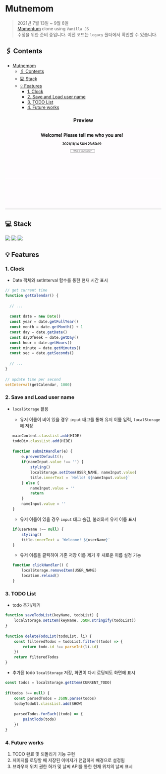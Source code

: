 # Mutnemom

> 2021년 7월 13일 ~ 9월 6일<br>
> [Momentum](https://chrome.google.com/webstore/detail/momentum/laookkfknpbbblfpciffpaejjkokdgca) clone using `Vanilla JS`<br>
> 수정을 위한 준비 중입니다. 이전 코드는 `legacy` 폴더에서 확인할 수 있습니다.

## 🖇️ Contents
- [Mutnemom](#mutnemom)
  - [🖇️ Contents](#️-contents)
  - [💻 Stack](#-stack)
  - [💡 Features](#-features)
    - [1. Clock](#1-clock)
    - [2. Save and Load user name](#2-save-and-load-user-name)
    - [3. TODO List](#3-todo-list)
    - [4. Future works](#4-future-works)

<h3 align='center'>Preview</h3>
<p align='center'>
  <img src='./assets/preview.gif'/>
</p>

## 💻 Stack
<p>
  <img src="https://img.shields.io/static/v1?label=&message=HTML&color=important&logo=html5&logoColor=FFFFFF"/>
  <img src="https://img.shields.io/static/v1?label=&message=CSS&color=3178C6&logo=css3&logoColor=FFFFFF"/>
  <img src="https://img.shields.io/static/v1?label=&message=Javascript&color=F1E05A&logo=javascript&logoColor=FFFFFF"/>
</p>

## 💡 Features

### 1. Clock
   * Date 객체와 setInterval 함수를 통한 현재 시간 표시
   ```javascript
   // get current time
   function getCalendar() {
   
     // ...
     
     const date = new Date()
     const year = date.getFullYear()
     const month = date.getMonth() + 1
     const day = date.getDate()
     const dayOfWeek = date.getDay()
     const hour = date.getHours()
     const minute = date.getMinutes()
     const sec = date.getSeconds()
     
     // ...
   }
   
   // update time per second
   setInterval(getCalendar, 1000)
   ```
   
### 2. Save and Load user name
   * `localStorage` 활용
      * 유저 이름이 비어 있을 경우 `input` 태그를 통해 유저 이름 입력, `localStorage`에 저장
      ```javascript
      mainContent.classList.add(HIDE)
      todoDiv.classList.add(HIDE)

      function submitHandler(e) {
          e.preventDefault();
          if(nameInput.value !== '') {
              styling()
              localStorage.setItem(USER_NAME, nameInput.value)
              title.innerText = `Hello! ${nameInput.value}`
          } else {
              nameInput.value = ''
              return
          }
          nameInput.value = ''
      }
      ```

      * 유저 이름이 있을 경우 `input` 태그 숨김, 불러와서 유저 이름 표시
      ```javascript
      if(userName !== null) {
          styling()
          title.innerText = `Welcome! ${userName}`
      } 
      ```

      * 유저 이름을 클릭하여 기존 저장 이름 제거 후 새로운 이름 설정 가능
      ```javascript
      function clickHandler() {
          localStorage.removeItem(USER_NAME)
          location.reload()
      }
      ```
   
### 3. TODO List
  * todo 추가/제거
  ```javascript
  function saveTodoList(keyName, todoList) {
      localStorage.setItem(keyName, JSON.stringify(todoList))
  }

  function deleteTodoList(todoList, li) {
      const filteredTodos = todoList.filter((todo) => {
          return todo.id !== parseInt(li.id)
      })
      return filteredTodos
  }
  ```

  * 추가된 todo `localStorage` 저장, 화면이 다시 로딩되도 화면에 표시
  ```javascript
  const todos = localStorage.getItem(CURRENT_TODO)

  if(todos !== null) {
      const parsedTodos = JSON.parse(todos)
      todayTodoUl.classList.add(SHOW)
      
      parsedTodos.forEach((todo) => {
          paintTodo(todo)
      })
  }
  ``` 

### 4. Future works
   1. TODO 완료 및 되돌리기 기능 구현
   2. 페이지를 로딩할 때 저장된 이미지가 랜덤하게 배경으로 설정됨
   3. 브라우저 위치 권한 허가 및 날씨 API를 통한 현재 위치의 날씨 표시
